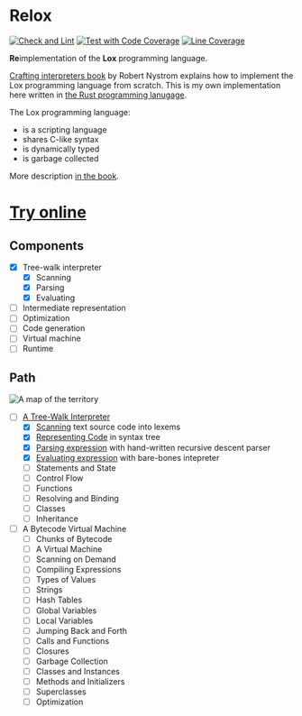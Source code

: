 # Relox
[![Check and Lint](https://github.com/themifi/relox/actions/workflows/check-and-lint.yaml/badge.svg)](https://github.com/themifi/relox/actions/workflows/check-and-lint.yaml)
[![Test with Code Coverage](https://github.com/themifi/relox/actions/workflows/test.yaml/badge.svg)](https://github.com/themifi/relox/actions/workflows/test.yaml)
[![Line Coverage](https://codecov.io/gh/themifi/relox/branch/main/graph/badge.svg?token=F6ZU01G0EW)](https://codecov.io/gh/themifi/relox)

**Re**implementation of the **Lox** programming language.

[Crafting interpreters book](https://www.craftinginterpreters.com/) by Robert Nystrom explains how to implement the Lox programming language from scratch. This is my own implementation here written in [the Rust programming lanugage](https://www.rust-lang.org/).

The Lox programming language:

- is a scripting language
- shares C-like syntax
- is dynamically typed
- is garbage collected

More description [in the book](https://www.craftinginterpreters.com/the-lox-language.html).

# [Try online](https://themifi.github.io/relox/)

## Components

- [x] Tree-walk interpreter
  - [x] Scanning
  - [x] Parsing
  - [x] Evaluating
- [ ] Intermediate representation
- [ ] Optimization
- [ ] Code generation
- [ ] Virtual machine
- [ ] Runtime

## Path 

![A map of the territory](https://www.craftinginterpreters.com/image/a-map-of-the-territory/mountain.png)

- [ ] [A Tree-Walk Interpreter](https://www.craftinginterpreters.com/a-tree-walk-interpreter.html)
  - [x] [Scanning](https://www.craftinginterpreters.com/scanning.html) text source code into lexems
  - [x] [Representing Code](https://www.craftinginterpreters.com/representing-code.html) in syntax tree
  - [x] [Parsing expression](https://www.craftinginterpreters.com/parsing-expressions.html) with hand-written recursive descent parser
  - [x] [Evaluating expression](https://www.craftinginterpreters.com/evaluating-expressions.html) with bare-bones intepreter
  - [ ] Statements and State
  - [ ] Control Flow
  - [ ] Functions
  - [ ] Resolving and Binding
  - [ ] Classes
  - [ ] Inheritance
- [ ] A Bytecode Virtual Machine
  - [ ] Chunks of Bytecode
  - [ ] A Virtual Machine
  - [ ] Scanning on Demand
  - [ ] Compiling Expressions
  - [ ] Types of Values
  - [ ] Strings
  - [ ] Hash Tables
  - [ ] Global Variables
  - [ ] Local Variables
  - [ ] Jumping Back and Forth
  - [ ] Calls and Functions
  - [ ] Closures
  - [ ] Garbage Collection
  - [ ] Classes and Instances
  - [ ] Methods and Initializers
  - [ ] Superclasses
  - [ ] Optimization
